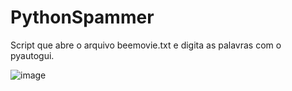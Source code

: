 # PythonSpammer

Script que abre o arquivo beemovie.txt e digita as palavras com o pyautogui.

![image](https://user-images.githubusercontent.com/46871782/151574573-9db6ba74-408b-4592-8dfa-7fbc595797ca.png)
